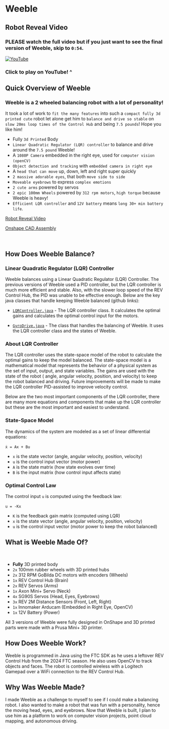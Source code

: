 # Weeble

<!-- <img alt="" src="assets/weeble_video_thumbnail.jpeg" height="300">-->

## Robot Reveal Video

### PLEASE watch the full video but if you just want to see the final version of Weeble, skip to `0:54`.

[![YouTube](http://i.ytimg.com/vi/vaklsPUqb7Q/hqdefault.jpg)](https://www.youtube.com/watch?v=vaklsPUqb7Q)

### Click to play on YouTube! ^

## Quick Overview of Weeble

### Weeble is a 2 wheeled balancing robot with a lot of personality!
It took a lot of work to `fit the many features` into such a `compact fully 3d printed cute` robot let alone get him to `balance and drive so stable` on `slow 20ms loop times of the Control Hub` and being `7.5 pounds`! Hope you like him!


- Fully `3d Printed` Body
- `Linear Quadratic Regulator (LQR) controller` to balance and drive around the `7.5 pound` Weeble!
- A `1080P Camera` embedded in the right eye, used for `computer vision (openCV)`
- `Object detection and tracking` with `embedded camera in right eye`
- A `head that can move` up, down, left and right super quickly
- `2 massive adorable eyes`, that both `move side to side`
- `Moveable eyebrows` to express `complex emotions`
- `2 cute arms` powered by servos
- `2 epic 100mm Wheels` powered by `312 rpm motors`, `high torque` because Weeble is heavy!
- `Efficient LQR controller` and `12V battery` means `long 30+ min battery life`.

[Robot Reveal Video](https://www.youtube.com/watch?v=vaklsPUqb7Q)

[Onshape CAD Assembly](https://cad.onshape.com/documents/580f78b3fd6e84e547fe38d2/w/b6d75d737f737433c694a54b/e/f82997b12f5279d180b2472a?renderMode=0&uiState=66ce9b099fbb4060b414570f)

<img alt="" src="https://cdn.jsdelivr.net/gh/BrandonKirbyson/Weeble@main/assets/weeble_parts.png" height="400">

## How Does Weeble Balance?

[//]: # (<img alt="" src="assets/weeble_square.jpg" height="300">)

### Linear Quadratic Regulator (LQR) Controller

Weeble balances using a Linear Quadratic Regulator (LQR) Controller. The previous versions of Weeble used a PID
controller, but the LQR controller is much more efficient and stable. Also, with the slower loop speed of the REV
Control Hub, the PID was unable to be effective enough. Below are the key java classes that handle keeping Weeble
balanced (github links):

- [
  `LQRController.java`](https://github.com/BrandonKirbyson/Weeble/blob/main/TeamCode/src/main/java/org/firstinspires/ftc/teamcode/util/drive/LQRController.java) -
  The LQR controller class. It calculates the optimal gains and calculates the optimal control input for the motors.

- [
  `GyroDrive.java`](https://github.com/BrandonKirbyson/Weeble/blob/main/TeamCode/src/main/java/org/firstinspires/ftc/teamcode/util/drive/GyroDrive.java) -
  The class that handles the balancing of Weeble. It uses the LQR controller class and the states of Weeble.

### About LQR Controller

The LQR controller uses the state-space model of the robot to
calculate the optimal gains to keep the model balanced. The state-space model is a mathematical model that represents
the behavior of a physical system as the set of input, output, and state variables. The gains are used with the state of
the robot (
angle, angular velocity, position, and velocity) to keep the robot balanced and driving. Future
improvements will be made to make the LQR controller PID-assisted to improve velocity control.

Below are the two most important components of the LQR controller, there are many more equations and components that
make up
the
LQR controller but these are the most important and easiest to understand.

### State-Space Model

The dynamics of the system are modeled as a set of linear differential equations:

[//]: # ($$)

[//]: # (\dot{x} = A x + B u)

[//]: # ($$)

`ẋ = Ax + Bu`

- `x` is the state vector (angle, angular velocity, position, velocity)
- `u` is the control input vector (motor power)
- `A` is the state matrix (how state evolves over time)
- `B` is the input matrix (how control input affects state)

### Optimal Control Law

The control input `u` is computed using the feedback law:

[//]: # ($$)

[//]: # (u = -K x)

[//]: # ($$)

`u = -Kx`

- `K` is the feedback gain matrix (computed using LQR)
- `x` is the state vector (angle, angular velocity, position, velocity)
- `u` is the control input vector (motor power to keep the robot balanced)

## What is Weeble Made Of?

<img alt="" src="https://cdn.jsdelivr.net/gh/BrandonKirbyson/Weeble@main/assets/weeble_parts.png" height="400">

- **Fully** 3D printed body
- `2x` 100mm rubber wheels with 3D printed hubs
- `2x` 312 RPM GoBilda DC motors with encoders (Wheels)
- `1x` REV Control Hub (Brain)
- `2x` REV Servos (Arms)
- `1x` Axon Mini+ Servo (Neck)
- `4x` SG90S Servos (Head, Eyes, Eyebrows)
- `3x` REV 2M Distance Sensors (Front, Left, Right)
- `1x` Innomaker Arducam (Embedded in Right Eye, OpenCV)
- `1x` 12V Battery (Power)

All 3 versions of Weeble were fully designed in OnShape and 3D printed parts were made with a Prusa Mini+ 3D printer.

## How Does Weeble Work?

Weeble is programmed in Java using the FTC SDK as he uses a leftover REV Control Hub from the 2024 FTC season. He also
uses OpenCV to track objects and faces. The robot is controlled wireless with a Logitech Gamepad over a WiFi connection
to the REV Control Hub.

## Why Was Weeble Made?

I made Weeble as a challenge to myself to see if I could make a balancing robot. I also wanted to make a robot that was
fun with a personality, hence the moving head, eyes, and eyebrows. Now that Weeble is built, I plan to use him as a
platform to
work on computer vision projects, point cloud mapping, and autonomous driving.
